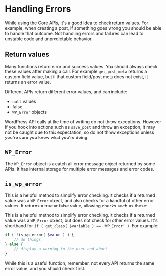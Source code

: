# Handling Errors

While using the Core APIs, it's a good idea to check return values. For example, when creating a post, if something goes wrong you should be able to handle that outcome. Not handling errors and failures can lead to unstable code and unpredictable behavior.

## Return values

Many functions return error and success values. You should always check these values after making a call. For example `get_post_meta` returns a custom field value, but if that custom field/post meta does not exist, it returns an error value.

Different APIs return different error values, and can include:

 - `null` values
 - false
 - `WP_Error` objects

WordPress API calls at the time of writing do not throw exceptions. However if you hook into actions such as `save_post` and throw an exception, it may not be caught due to this expectation, so do not throw exceptions unless you're sure you know what you're doing.

## `WP_Error`

The `WP_Error` object is a catch all error message object returned by some APIs. It has internal storage for multiple error messages and error codes.

## `is_wp_error`

This is a helpful method to simplify error checking. It checks if a returned value was a `WP_Error` object, and also checks for a handful of other error values. It returns a true or false value, allowing checks such as these:

This is a helpful method to simplify error checking. It checks if a returned value was a `WP_Error` object, but does not check for other error values. It's shorthand for `if ( get_class( $variable ) == 'WP_Error' )`. For example:

```php
if ( !is_wp_error( $value ) ) {
    // do things
} else {
    // display a warning to the user and abort
}
```

While this is a useful function, remember, not every API returns the same error value, and you should check first.
